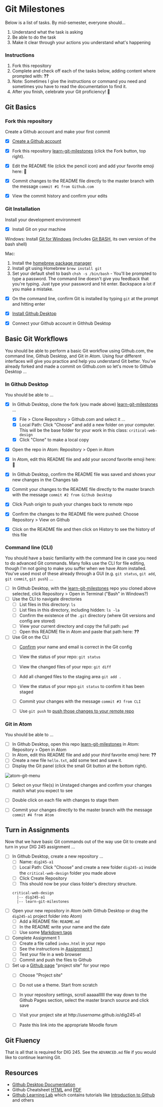 # Git Milestones

Below is a list of tasks. By mid-semester, everyone should...

1. Understand what the task is asking
1. Be able to do the task
1. Make it clear through your actions you understand what's happening


### Instructions

1. Fork this repository
1. Complete and check off each of the tasks below, adding content where prompted with: **??**
1. Note: Sometimes I give the instructions or command you need and sometimes you have to read the documentation to find it.
1. After you finish, celebrate your Git proficiency! 🙌  


## Git Basics


### Fork this repository
Create a Github account and make your first commit

- [X] [Create a Github account](https://github.com/join)
- [X] Fork this repository [learn-git-milestones](https://github.com/omundy/learn-git-milestones) (click the Fork button, top right).
- [X] Edit the README file (click the pencil icon) and add your favorite emoji here: **🤩**
- [X] Commit changes to the README file directly to the master branch with the message `commit #1 from Github.com`
- [X] View the commit history and confirm your edits


### Git Installation
Install your development environment

- [X] Install Git on your machine

Windows: Install [Git for Windows](https://gitforwindows.org/) (includes [Git BASH](https://www.atlassian.com/git/tutorials/git-bash), its own version of the bash shell)

Mac:
1. Install the [homebrew package manager](https://brew.sh/)
1. Install git using Homebrew `brew install git`
1. Set your default shell to bash `chsh -s /bin/bash` - You'll be prompted to type a password. The command line doesn't give you feedback that you're typing. Just type your password and hit enter. Backspace a lot if you make a mistake.

- [X] On the command line, confirm Git is installed by typing `git` at the prompt and hitting enter
- [X] [Install Github Desktop](https://desktop.github.com/)
- [X] Connect your Github account in Githhub Desktop




## Basic Git Workflows
You should be able to perform a basic Git workflow using Github.com, the command line, Github Desktop, and Git in Atom. Using four different interfaces will give you practice and help you understand Git better. You've already forked and made a commit on Github.com so let's move to Github Desktop ...


### In Github Desktop
You should be able to ...

- [X] In Github Desktop, clone the fork (you made above) [learn-git-milestones](https://github.com/omundy/learn-git-milestones) ...
  - [X] File > Clone Repository > Github.com and select it ...
  - [X] Local Path: Click "Choose" and add a new folder on your computer. This will be the base folder for your work in this class: `critical-web-design`
  - [X] Click "Clone" to make a local copy
- [X] Open the repo in Atom: Repository > Open in Atom  
- [X] In Atom, edit this README file and add your *second* favorite emoji here: **🤪**
- [X] In Github Desktop, confirm the README file was saved and shows your new changes in the Changes tab
- [X] Commit your changes to the README file directly to the master branch with the message `commit #2 from Github Desktop`
- [X] Click Push origin to push your changes back to remote repo  
- [X] Confirm the changes to the README file were pushed: Choose Repository > View on Github
- [X] Click on the README file and then click on History to see the history of this file


### Command line (CLI)
You should have a basic familiarity with the command line in case you need to do advanced Git commands. Many folks use the CLI for file editing, though I'm not going to make you suffer when we have Atom installed. You've used most of these already through a GUI (e.g. `git status`, `git add`, `git commit`, `git push`) ...


- [ ] In Github Desktop, with the [learn-git-milestones](https://github.com/omundy/learn-git-milestones) repo you cloned above selected, click Repository > Open in Terminal ("Bash" in Windows?)
- [ ] Use the CLI to navigate directories  
  - [ ] List files in this directory: `ls`
  - [ ] List files in this directory, including hidden: `ls -la`  
  - [ ] Confirm the existence of the `.git` directory (where Git versions and config are stored)
  - [ ] View your current directory and copy the full path: `pwd`
  - [ ] Open this README file in Atom and paste that path here: **??**
- [ ] Use Git on the CLI
  - [ ] [Confirm](https://docs.github.com/en/github/using-git/setting-your-username-in-git) your name and email is correct in the Git config
  - [ ] View the status of your repo: `git status`
  - [ ] View the changed files of your repo: `git diff`
  - [ ] Add all changed files to the staging area `git add .`
  - [ ] View the status of your repo `git status` to confirm it has been staged
  - [ ] Commit your changes with the message `commit #3 from CLI`
  - [ ] Use `git push` to [push those changes to your remote repo](https://docs.github.com/en/github/using-git/pushing-commits-to-a-remote-repository)


### Git in Atom
You should be able to ...

- [ ] In Github Desktop, open this repo [learn-git-milestones](https://github.com/omundy/learn-git-milestones) in Atom: Repository > Open in Atom  
- [ ] In Atom, edit this README file and add your *third* favorite emoji here: **??**
- [ ] Create a new file `hello.txt`, add some text and save it.
- [ ] Display the Git panel (click the small Git button at the bottom right).

![atom-git-menu](img/atom-git-menu.png)

- [ ] Select on your file(s) in Unstaged changes and confirm your changes match what you expect to see
- [ ] Double click on each file with changes to stage them  
- [ ] Commit your changes directly to the master branch with the message `commit #4 from Atom`




## Turn in Assignments
Now that we have basic Git commands out of the way use Git to create and turn in your DIG 245 assignment ...


- [ ] In Github Desktop, create a new repository ...
  - [ ] Name: `dig245-a1`
  - [ ] Local Path: Click "Choose" and create a new folder `dig245-a1` inside the `critical-web-design` folder you made above
  - [ ] Click Create Repository
  - [ ] This should now be your class folder's directory structure.
  ```
  critical-web-design
    |-- dig245-a1
    |-- learn-git-milestones
  ```
- [ ] Open your new repository in Atom (with Github Desktop or drag the `dig245-a1` project folder into Atom)
  - [ ] Add a README file: `README.md`
  - [ ] In the README write your name and the date
  - [ ] Use some [Markdown tags](https://guides.github.com/pdfs/markdown-cheatsheet-online.pdf)
- [ ] Complete Assignment 1
  - [ ] Create a file called `index.html` in your repo
  - [ ] See the instructions in [Assignment 1](https://docs.google.com/document/d/17U_zmzM_eML_qkG0PaOdDRcEk3YEmbiQ1TyNnbAM08k/edit)
  - [ ] Test your file in a web browser
  - [ ] Commit and push the files to Github
- [ ] Set up a [Github page](https://pages.github.com/) "project site" for your repo
  - [ ] Choose "Project site"
  - [ ] Do not use a theme. Start from scratch
  - [ ] In your repository settings, scroll aaaaallllll the way down to the Github Pages section, select the master branch source and click save
  - [ ] Visit your project site at http://*username*.github.io/dig245-a1
  - [ ] Paste this link into the appropriate Moodle forum


## Git Fluency

That is all that is required for DIG 245. See the `ADVANCED.md` file if you would like to continue learning Git.


## Resources

* [Github Desktop Documentation](https://docs.github.com/en/desktop)
* Github Cheatsheet [HTML](https://github.github.com/training-kit/downloads/github-git-cheat-sheet/) and [PDF](https://github.github.com/training-kit/downloads/github-git-cheat-sheet.pdf)
* [Github Learning Lab](https://lab.github.com/) which contains tutorials like [Introduction to Github](https://lab.github.com/githubtraining/introduction-to-github) and others
